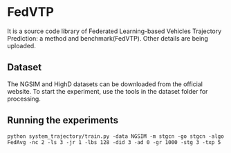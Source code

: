 # FedVTP
It is a source code library of Federated Learning-based Vehicles Trajectory Prediction: a method and benchmark(FedVTP). Other details are being uploaded.

## Dataset
The NGSIM and HighD datasets can be downloaded from the official website. To start the experiment, use the tools in the dataset folder for processing. 

## Running the experiments
`python system_trajectory/train.py -data NGSIM -m stgcn -go stgcn -algo FedAvg -nc 2 -ls 3 -jr 1 -lbs 128 -did 3 -ad 0 -gr 1000 -stg 3 -txp 5`
